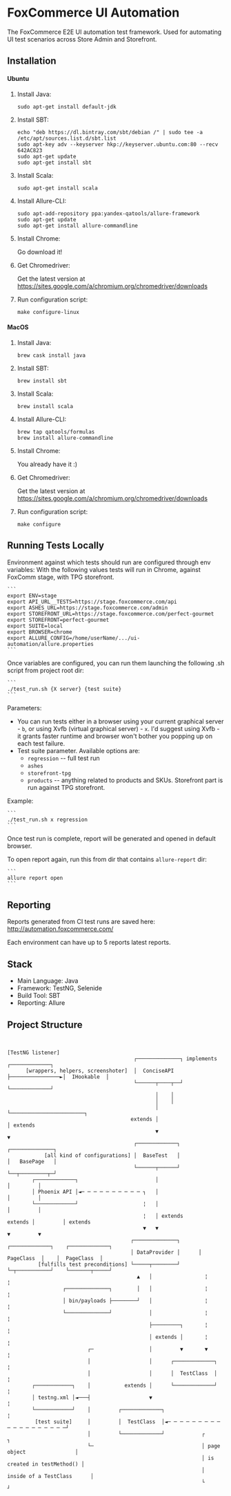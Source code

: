 # FoxCommerce UI Automation

The FoxCommerce E2E UI automation test framework. Used for automating UI test scenarios across Store Admin and Storefront.

## Installation

#### Ubuntu
1. Install Java:

	```
	sudo apt-get install default-jdk
	```

2. Install SBT:

	```
	echo "deb https://dl.bintray.com/sbt/debian /" | sudo tee -a /etc/apt/sources.list.d/sbt.list
	sudo apt-key adv --keyserver hkp://keyserver.ubuntu.com:80 --recv 642AC823
	sudo apt-get update
	sudo apt-get install sbt
	```

3. Install Scala:

	```
	sudo apt-get install scala
	```

4. Install Allure-CLI:

    ```
    sudo apt-add-repository ppa:yandex-qatools/allure-framework
    sudo apt-get update
    sudo apt-get install allure-commandline
    ```

5. Install Chrome:

	Go download it!

6. Get Chromedriver:

	Get the latest version at https://sites.google.com/a/chromium.org/chromedriver/downloads

7. Run configuration script:

	```
	make configure-linux
	```

#### MacOS
1. Install Java:

	```
	brew cask install java
	```

2. Install SBT:

	```
	brew install sbt
	```

3. Install Scala:

	```
	brew install scala
	```

4. Install Allure-CLI:

    ```
    brew tap qatools/formulas
    brew install allure-commandline
    ```

5. Install Chrome:

	You already have it :)

6. Get Chromedriver:

	Get the latest version at https://sites.google.com/a/chromium.org/chromedriver/downloads

7. Run configuration script:

	```
	make configure
	```

## Running Tests Locally

Environment against which tests should run are configured through env variables:
With the following values tests will run in Chrome, against FoxComm stage, with TPG storefront.

    ```
    export ENV=stage
    export API_URL__TESTS=https://stage.foxcommerce.com/api
    export ASHES_URL=https://stage.foxcommerce.com/admin
    export STOREFRONT_URL=https://stage.foxcommerce.com/perfect-gourmet
    export STOREFRONT=perfect-gourmet
    export SUITE=local
    export BROWSER=chrome
    export ALLURE_CONFIG=/home/userName/.../ui-automation/allure.properties
    ```
Once variables are configured, you can run them launching the following .sh script from project root dir:

    ```
	./test_run.sh {X server} {test suite}
    ```

Parameters:
* You can run tests either in a browser using your current graphical server - `b`, or using Xvfb (virtual graphical server) - `x`.
	I'd suggest using Xvfb - it grants faster runtime and browser won't bother you popping up on each test failure.
* Test suite parameter. Available options are:
	- `regression` -- full test run
	- `ashes`
	- `storefront-tpg`
	- `products` -- anything related to products and SKUs. Storefront part is run against TPG storefront.

Example:

    ```
	./test_run.sh x regression
    ```


Once test run is complete, report will be generated and opened in default browser.

To open report again, run this from dir that contains `allure-report` dir:

    ```
	allure report open
    ```

## Reporting

Reports generated from CI test runs are saved here: http://automation.foxcommerce.com/

Each environment can have up to 5 reports latest reports.

## Stack

* Main Language: Java
* Framework: TestNG, Selenide
* Build Tool: SBT
* Reporting: Allure

## Project Structure


```

                                                                         [TestNG listener]
                                         ┌──────────────┐ implements      ┌─────────────┐
      [wrappers, helpers, screenshoter]  │  ConciseAPI  ├────────────────►│  IHookable  │
                                         └──────┬────┬──┘                 └─────────────┘
                                                │    │
                                                │    │
                                                │    └────────────────────────┐
                                        extends │                             │ extends
                                                ▼                             ▼
                                         ┌─────────────┐              ┌──────────────┐
            [all kind of configurations] │  BaseTest   │              │   BasePage   │
                                         └──────┬──────┘              └──┬─────────┬─┘
        ┌─────────────┐                         │                        │         │
        │ Phoenix API │◄─ ─ ─ ─ ─ ─ ─ ─ ─ ─ ┐   │                        │         │
        └─────────────┘                     ¦   │                        │         │
                                            ¦   │ extends        extends │         │ extends
                                            ▼   ▼                        ▼         ▼
                                        ┌──────────────┐      ┌─────────────┐    ┌─────────────┐
                                        │ DataProvider │      │  PageClass  │    │  PageClass  │
          [fulfills test preconditions] └─────┬────────┘      └─┬───────────┘    └───────┬─────┘
                                          ▲   │                 ¦                        ¦
                  ┌──────────────┐        │   │                 ¦                        ¦
                  │ bin/payloads ├────────┘   │                 ¦                        ¦
                  └──────────────┘            │                 ¦                        ¦
                                              ├─────────┐       ¦                        ¦
                                              │ extends │       ¦                        ¦
                          ┌─                  │         ▼       ▼                        ¦
                          │                   │      ┌─────────────┐                     ¦
                          │                   │      │  TestClass  │                     ¦
        ┌────────────┐    │           extends │      └─────────────┘                     ¦
        │ testng.xml │◄───┤                   ▼                                          ¦
        └────────────┘    │         ┌─────────────┐                                      ¦
         [test suite]     │         │  TestClass  │◄─ ─ ─ ─ ─ ─ ─ ─ ─ ─ ─ ─ ─ ─ ─ ─ ─ ─ ─┘
                          │         └─────────────┘            ┌                            ┐
                          └─                                   │ page object                │
                                                               │ is created in testMethod() │
                                                               │ inside of a TestClass      │
                                                               └                            ┘

```
